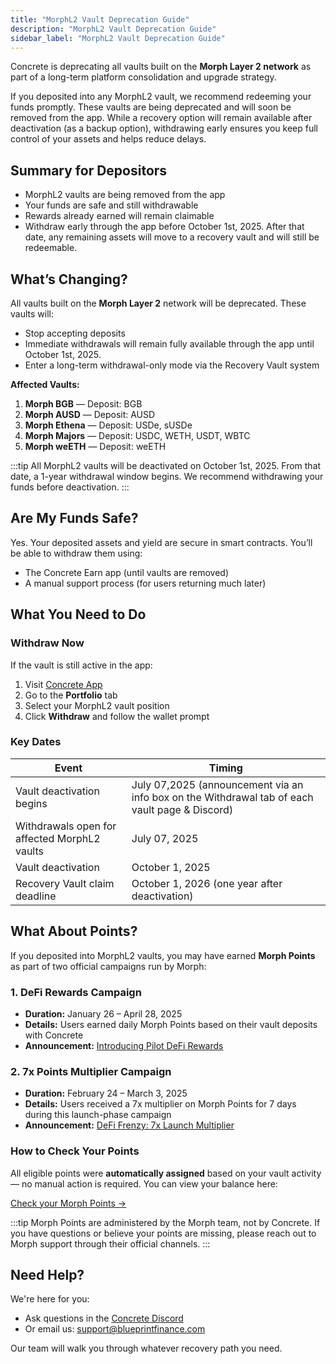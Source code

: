 ```yaml
---
title: "MorphL2 Vault Deprecation Guide"
description: "MorphL2 Vault Deprecation Guide"
sidebar_label: "MorphL2 Vault Deprecation Guide"
---
```


Concrete is deprecating all vaults built on the **Morph Layer 2 network** as part of a long-term platform consolidation and upgrade strategy.

If you deposited into any MorphL2 vault, we recommend redeeming your funds promptly. These vaults are being deprecated and will soon be removed from the app. While a recovery option will remain available after deactivation (as a backup option), withdrawing early ensures you keep full control of your assets and helps reduce delays.

## Summary for Depositors

- MorphL2 vaults are being removed from the app
- Your funds are safe and still withdrawable
- Rewards already earned will remain claimable
- Withdraw early through the app before October 1st, 2025. After that date, any remaining assets will move to a recovery vault and will still be redeemable.

## What’s Changing?

All vaults built on the **Morph Layer 2** network will be deprecated. These vaults will:

- Stop accepting deposits
- Immediate withdrawals will remain fully available through the app until October 1st, 2025.
- Enter a long-term withdrawal-only mode via the Recovery Vault system

**Affected Vaults:**

1. **Morph BGB** — Deposit: BGB
2. **Morph AUSD** — Deposit: AUSD
3. **Morph Ethena** — Deposit: USDe, sUSDe
4. **Morph Majors** — Deposit: USDC, WETH, USDT, WBTC
5. **Morph weETH** — Deposit: weETH

:::tip
All MorphL2 vaults will be deactivated on October 1st, 2025. From that date, a 1-year withdrawal window begins. We recommend withdrawing your funds before deactivation.
:::
>

## Are My Funds Safe?

Yes. Your deposited assets and yield are secure in smart contracts. You’ll be able to withdraw them using:

- The Concrete Earn app (until vaults are removed)
- A manual support process (for users returning much later)

## What You Need to Do

### Withdraw Now

If the vault is still active in the app:

1. Visit [Concrete App](https://app.concrete.xyz/)
2. Go to the **Portfolio** tab
3. Select your MorphL2 vault position
4. Click **Withdraw** and follow the wallet prompt

### Key Dates

| **Event** | **Timing** |
| --- | --- |
| Vault deactivation begins | July 07,2025 (announcement via an info box on the Withdrawal tab of each vault page & Discord) |
| Withdrawals open for affected MorphL2 vaults | July 07, 2025 |
| Vault deactivation | October 1, 2025 |
| Recovery Vault claim deadline | October 1, 2026 (one year after deactivation) |

## What About Points?

If you deposited into MorphL2 vaults, you may have earned **Morph Points** as part of two official campaigns run by Morph:

### 1. DeFi Rewards Campaign

- **Duration:** January 26 – April 28, 2025
- **Details:** Users earned daily Morph Points based on their vault deposits with Concrete
- **Announcement:** [Introducing Pilot DeFi Rewards](https://morph.ghost.io/introducing-pilot-defi-rewards-supercharge-your-earnings-on-morph-zoo/)

### 2. 7x Points Multiplier Campaign

- **Duration:** February 24 – March 3, 2025
- **Details:** Users received a 7x multiplier on Morph Points for 7 days during this launch-phase campaign
- **Announcement:** [DeFi Frenzy: 7x Launch Multiplier](https://morph.ghost.io/defi-frenzy-concrete-layer-bank-join-morphs-defi-rewards-with-7x-launch-multiplier/)

### How to Check Your Points

All eligible points were **automatically assigned** based on your vault activity — no manual action is required. You can view your balance here:

[Check your Morph Points →](https://www.morphl2.io/points/greattoken_migration/defirewards)

:::tip
Morph Points are administered by the Morph team, not by Concrete. If you have questions or believe your points are missing, please reach out to Morph support through their official channels.
:::

## Need Help?

We're here for you:

- Ask questions in the [Concrete Discord](https://discord.gg/concretexyz)
- Or email us: [support@blueprintfinance.com](mailto:support@blueprintfinance.com)

Our team will walk you through whatever recovery path you need.
